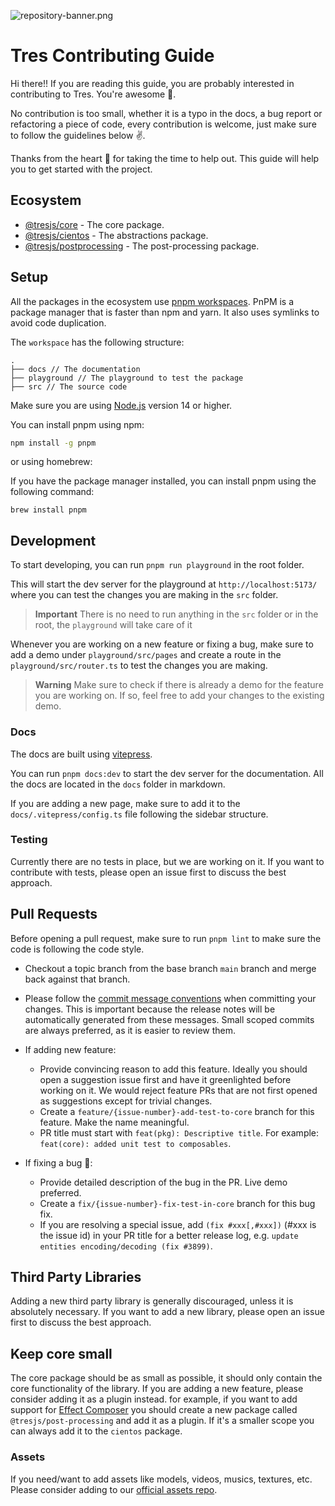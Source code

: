 ![repository-banner.png](https://res.cloudinary.com/alvarosaburido/image/upload/v1683452574/repo-banner_d2xeem.png)

# Tres Contributing Guide

Hi there!! If you are reading this guide, you are probably interested in contributing to Tres. You're awesome 🤩.

No contribution is too small, whether it is a typo in the docs, a bug report or refactoring a piece of code, every contribution is welcome, just make sure to follow the guidelines below ✌️.

Thanks from the heart 💚 for taking the time to help out. This guide will help you to get started with the project.

## Ecosystem
- [@tresjs/core](https://github.com/Tresjs/tres) - The core package.
- [@tresjs/cientos](https://github.com/Tresjs/cientos) - The abstractions package.
- [@tresjs/postprocessing](https://github.com/Tresjs/post-processing) - The post-processing package.

## Setup

All the packages in the ecosystem use [pnpm workspaces](https://pnpm.io/workspaces). PnPM is a package manager that is faster than npm and yarn. It also uses symlinks to avoid code duplication.

The `workspace` has the following structure:

```
.
├── docs // The documentation
├── playground // The playground to test the package
├── src // The source code

```

Make sure you are using [Node.js](https://nodejs.org/en/) version 14 or higher.

You can install pnpm using npm:

```bash
npm install -g pnpm
```

or using homebrew:

If you have the package manager installed, you can install pnpm using the following command:

```
brew install pnpm
```

## Development

To start developing, you can run `pnpm run playground` in the root folder.

This will start the dev server for the playground at `http://localhost:5173/` where you can test the changes you are making in the `src` folder.

> **Important**
> There is no need to run anything in the `src` folder or in the root, the `playground` will take care of it

Whenever you are working on a new feature or fixing a bug, make sure to add a demo under `playground/src/pages` and create a route in the `playground/src/router.ts` to test the changes you are making.

> **Warning**
> Make sure to check if there is already a demo for the feature you are working on. If so, feel free to add your changes to the existing demo.

### Docs

The docs are built using [vitepress](https://vitepress.vuejs.org/).

You can run `pnpm docs:dev` to start the dev server for the documentation. All the docs are located in the `docs` folder in markdown.

If you are adding a new page, make sure to add it to the `docs/.vitepress/config.ts` file following the sidebar structure.

### Testing

Currently there are no tests in place, but we are working on it. If you want to contribute with tests, please open an issue first to discuss the best approach.

## Pull Requests

Before opening a pull request, make sure to run `pnpm lint` to make sure the code is following the code style.

- Checkout a topic branch from the base branch `main` branch and merge back against that branch.
- Please follow the [commit message conventions](https://www.conventionalcommits.org/en/v1.0.0-beta.4/) when committing your changes. This is important because the release notes will be automatically generated from these messages. Small scoped commits are always preferred, as it is easier to review them.
- If adding new feature:
  - Provide convincing reason to add this feature. Ideally you should open a suggestion issue first and have it greenlighted before working on it. We would reject feature PRs that are not first opened as suggestions except for trivial changes.
  - Create a `feature/{issue-number}-add-test-to-core` branch for this feature. Make the name meaningful.
  - PR title must start with `feat(pkg): Descriptive title`. For example: `feat(core): added unit test to composables`.
- If fixing a bug 🐛:

  - Provide detailed description of the bug in the PR. Live demo preferred.
  - Create a `fix/{issue-number}-fix-test-in-core` branch for this bug fix.
  - If you are resolving a special issue, add `(fix #xxx[,#xxx])` (#xxx is the issue id) in your PR title for a better release log, e.g. `update entities encoding/decoding (fix #3899)`.

## Third Party Libraries

Adding a new third party library is generally discouraged, unless it is absolutely necessary. If you want to add a new library, please open an issue first to discuss the best approach.

## Keep core small

The core package should be as small as possible, it should only contain the core functionality of the library. If you are adding a new feature, please consider adding it as a plugin instead. for example, if you want to add support for [Effect Composer](https://threejs.org/examples/?q=compo#webgl_postprocessing_effectcomposer) you should create a new package called `@tresjs/post-processing` and add it as a plugin. If it's a smaller scope you can always add it to the `cientos` package.

### Assets

If you need/want to add assets like models, videos, musics, textures, etc. Please consider adding to our [official assets repo](https://github.com/Tresjs/assets).
